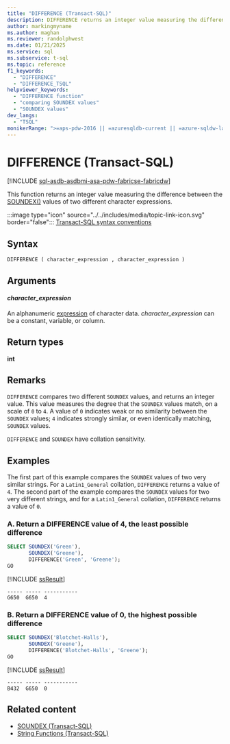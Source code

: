 ```yaml
---
title: "DIFFERENCE (Transact-SQL)"
description: DIFFERENCE returns an integer value measuring the difference between the SOUNDEX values of two different character expressions.
author: markingmyname
ms.author: maghan
ms.reviewer: randolphwest
ms.date: 01/21/2025
ms.service: sql
ms.subservice: t-sql
ms.topic: reference
f1_keywords:
  - "DIFFERENCE"
  - "DIFFERENCE_TSQL"
helpviewer_keywords:
  - "DIFFERENCE function"
  - "comparing SOUNDEX values"
  - "SOUNDEX values"
dev_langs:
  - "TSQL"
monikerRange: ">=aps-pdw-2016 || =azuresqldb-current || =azure-sqldw-latest || >=sql-server-2016 || >=sql-server-linux-2017 || =azuresqldb-mi-current || =fabric"
---
```

# DIFFERENCE (Transact-SQL)

[!INCLUDE [sql-asdb-asdbmi-asa-pdw-fabricse-fabricdw](../../includes/applies-to-version/sql-asdb-asdbmi-asa-pdw-fabricse-fabricdw.md)]

This function returns an integer value measuring the difference between the [SOUNDEX()](soundex-transact-sql.md) values of two different character expressions.

:::image type="icon" source="../../includes/media/topic-link-icon.svg" border="false"::: [Transact-SQL syntax conventions](../../t-sql/language-elements/transact-sql-syntax-conventions-transact-sql.md)

## Syntax

```syntaxsql
DIFFERENCE ( character_expression , character_expression )
```

## Arguments

#### *character_expression*

An alphanumeric [expression](../../t-sql/language-elements/expressions-transact-sql.md) of character data. *character_expression* can be a constant, variable, or column.

## Return types

**int**

## Remarks

`DIFFERENCE` compares two different `SOUNDEX` values, and returns an integer value. This value measures the degree that the `SOUNDEX` values match, on a scale of `0` to `4`. A value of `0` indicates weak or no similarity between the `SOUNDEX` values; `4` indicates strongly similar, or even identically matching, `SOUNDEX` values.

`DIFFERENCE` and `SOUNDEX` have collation sensitivity.

## Examples

The first part of this example compares the `SOUNDEX` values of two very similar strings. For a `Latin1_General` collation, `DIFFERENCE` returns a value of `4`. The second part of the example compares the `SOUNDEX` values for two very different strings, and for a `Latin1_General` collation, `DIFFERENCE` returns a value of `0`.

### A. Return a DIFFERENCE value of 4, the least possible difference

```sql
SELECT SOUNDEX('Green'),
       SOUNDEX('Greene'),
       DIFFERENCE('Green', 'Greene');
GO
```

[!INCLUDE [ssResult](../../includes/ssresult-md.md)]

```output
----- ----- -----------
G650  G650  4
```

### B. Return a DIFFERENCE value of 0, the highest possible difference

```sql
SELECT SOUNDEX('Blotchet-Halls'),
       SOUNDEX('Greene'),
       DIFFERENCE('Blotchet-Halls', 'Greene');
GO
```

[!INCLUDE [ssResult](../../includes/ssresult-md.md)]

```output
----- ----- -----------
B432  G650  0
```

## Related content

- [SOUNDEX (Transact-SQL)](soundex-transact-sql.md)
- [String Functions (Transact-SQL)](string-functions-transact-sql.md)
